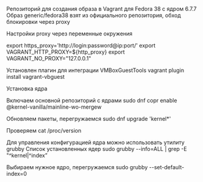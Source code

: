 Репозиторий для создания образа в Vagrant для Fedora 38 c ядром 6.7.7
Образ generic/fedora38 взят из официального репозитория, обход блокировки через proxy

Настройки proxy через переменные окружения

export https_proxy='http://login:password@ip:port/'
export VAGRANT_HTTP_PROXY=${http_proxy}
export VAGRANT_NO_PROXY="127.0.0.1"

Установлен плагин для интеграции VMBoxGuestTools
vagrant plugin install vagrant-vbguest

Установка ядра

Включаем основной репозиторий с ядрами
sudo dnf copr enable @kernel-vanilla/mainline-wo-mergew

Обновляем пакеты, перегружаемся
sudo dnf upgrade 'kernel*'

Проверяем
cat /proc/version

Для управления конфигурацией ядра можно использовать утилиту grubby
Список установленных ядер
sudo grubby --info=ALL | grep -E "^kernel|^index”

Выбираем нужное ядро, перегружаемся
sudo grubby --set-default-index=0
